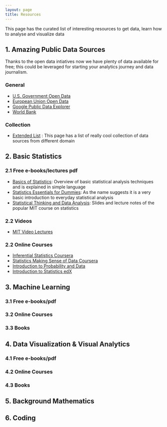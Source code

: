 ```yaml
---
layout: page
title: Resources 
---
```

This page has the curated list of interesting resources to get data, learn how to analyse and visualize data 

## 1. Amazing Public Data Sources 

Thanks to the open data intiatives now we have plenty of data available for free; this could be leveraged for starting your analytics journey and data journalism. 

### General
- [U.S. Government Open Data](http://www.data.gov/)
- [European Union Open Data](http://open-data.europa.eu/en/data/)
- [Google Public Data Explorer](https://www.google.com/publicdata/directory) 
- [World Bank](http://data.worldbank.org/)

### Collection 
- [Extended List](https://github.com/caesar0301/awesome-public-datasets) : This page has a list of really cool collection of data sources from different domain 


## 2. Basic Statistics 

### 2.1 Free e-books/lectures pdf
- [Basics of Statistics](http://www.mv.helsinki.fi/home/jmisotal/BoS.pdf): Overview of basic statistical analysis techniques and is explained in simple language
- [Statistics Essentials for Dummies](http://www.math.uni.wroc.pl/~dyba/materials/dummies.pdf): As the name suggests it is a very basic introduction to everyday statistical analysis 
- [Statistical Thinking and Data Analysis](http://ocw.mit.edu/courses/sloan-school-of-management/15-075j-statistical-thinking-and-data-analysis-fall-2011/lecture-notes/): Slides and lecture notes of the popular MIT course on statistics 

### 2.2 Videos
- [MIT Video Lectures](http://ocw.mit.edu/courses/electrical-engineering-and-computer-science/6-041-probabilistic-systems-analysis-and-applied-probability-fall-2010/video-lectures/)

### 2.2 Online Courses 
- [Inferential Statistics Coursera](https://www.coursera.org/learn/inferential-statistics-intro/home/info)
- [Statistics Making Sense of Data Coursera](https://www.coursera.org/course/introstats)
- [Introduction to Probability and Data](https://www.coursera.org/learn/probability-intro/home/info) 
- [Introduction to Statistics edX](https://www.edx.org/course/introduction-statistics-descriptive-uc-berkeleyx-stat2-1x)


## 3. Machine Learning 


### 3.1 Free e-books/pdf



### 3.2 Online Courses 


### 3.3 Books



## 4. Data Visualization & Visual Analytics 


### 4.1 Free e-books/pdf


### 4.2 Online Courses 



### 4.3 Books


## 5. Background Mathematics 





## 6. Coding 




